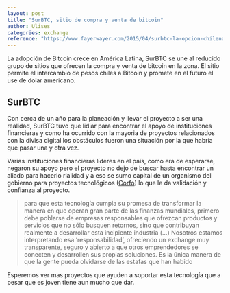 ```yaml
---
layout: post
title: "SurBTC, sitio de compra y venta de bitcoin"
author: Ulises
categories: exchange
reference: "https://www.fayerwayer.com/2015/04/surbtc-la-opcion-chilena-para-intercambio-de-bitcoins/"
---
```


La adopción de Bitcoin crece en América Latina, SurBTC se une al reducido grupo de sitios que ofrecen la compra y venta de bitcoin en la zona. El sitio permite el intercambio de pesos chiles a Bitcoin y promete en el futuro el use de dolar americano.

## SurBTC

Con cerca de un año para la planeación y llevar el proyecto a ser una realidad, SurBTC tuvo que lidiar para encontrar el apoyo de instituciones financieras y como ha ocurrido con la mayoria de proyectos relacionados con la divisa digital los obstáculos fueron una situación por la que habría que pasar una y otra vez.

Varias instituciones financieras líderes en el país, como era de esperarse, negaron su apoyo pero el proyecto no dejo de buscar hasta encontrar un aliado para hacerlo rialidad y a eso se sumo capital de un organismo del gobierno para proyectos tecnológicos ([Corfo](http://www.corfo.cl/sobre-corfo "Corfo")) lo que le da validación y confianza al proyecto.

> para que esta tecnología cumpla su promesa de transformar la manera en que operan gran parte de las finanzas mundiales, primero debe poblarse de empresas responsables que ofrezcan productos y servicios que no sólo busquen retornos, sino que contribuyan realmente a desarrollar esta incipiente industria (…) Nosotros estamos interpretando esa ‘responsabilidad’, ofreciendo un exchange muy transparente, seguro y abierto a que otros emprendedores se conecten y desarrollen sus propias soluciones. Es la única manera de que la gente pueda olvidarse de las estafas que han habido

Esperemos ver mas proyectos que ayuden a soportar esta tecnología que a pesar que es joven tiene aun mucho que dar.